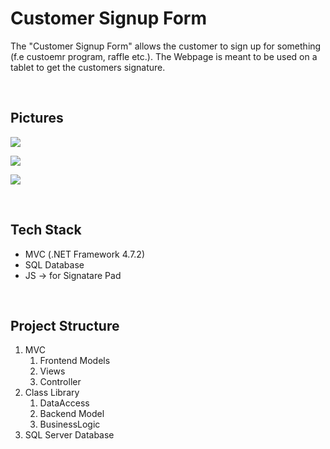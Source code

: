 # Customer Signup Form

The "Customer Signup Form" allows the customer to sign up for something (f.e custoemr program, raffle etc.). The Webpage is meant to be used on a tablet to get the customers signature.

<br>

## Pictures

![](https://i.imgur.com/mQbArmw.png)

![](https://i.imgur.com/qKGsLla.png)

![](https://i.imgur.com/svUScwp.png)

<br>

## Tech Stack

- MVC (.NET Framework 4.7.2)
- SQL Database
- JS -> for Signatare Pad

<br>

## Project Structure

1. MVC 
	1. Frontend Models
	2. Views
	3. Controller
2. Class Library
	1. DataAccess
	2. Backend Model
	3. BusinessLogic
3. SQL Server Database
